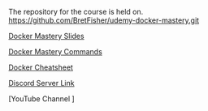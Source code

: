 The repository for the course is held on. 
https://github.com/BretFisher/udemy-docker-mastery.git

[Docker Mastery Slides](https://att-c.udemycdn.com/2020-02-03_17-23-06-d5f5d03a46aae60940a9744989017523/original.zip?response-content-disposition=attachment%3B+filename%3DDocker%2BMastery%2BSlides%2B3.0.zip&Expires=1759791371&Signature=4UFaHNYOAz0eyXr6eB-CsnIX9AP5dsNhA35b3mM9n~ZmU8Ft4ck8ndgfghUOF-z6wnydRqBMVHWgBz9BBjLppXOKDquGUxZPTKh8GxR2lmDctg3IcXzD-xeZaJyptceY0gIm3r8bybk9u3NnVNj7uXlUODik4ud1lEmkXqS3c7b3gGF0JyvMNQTlaJkcTAmA~cPPWu-4pqdkKpBve2GPUR54v8sIMd1S9vI3O-lWf4mvy9Rbs0ELDPL-lWZiUxN1ycXEiAKvFSPOFdn~0kTrOmqkNbq54E3gcCZg0A7QAm7gVtFKXKv6RvUx07pN7td2C2tOp-otTWhWtxP763rCTQ__&Key-Pair-Id=K3MG148K9RIRF4)

[Docker Mastery Commands](https://att-c.udemycdn.com/2020-07-08_18-42-17-662f27224426662f3f3440675f0bc272/original.zip?response-content-disposition=attachment%3B+filename%3DDocker%2BMastery%2BCommands%2B2.0.zip&Expires=1759791258&Signature=2aB3ZKMyN-NuHNw-Z0wIOZW8XaTZMT5UJD7b2YIrkF9X~UYfKjWVvP80ud~Doly9gqUEFkraRKk7moe8MvGBADjXoSd-PfOoTOoQIwiM1RKLwYRegStKBHltIEpQvc2m-c5FxxqHrksEdFwKWwsvnW50BdFWfDlQeEqqIuVzfQxHv~dIHWn8XHHO~QTsK~Ym~W9f9SIAmq2KTG8w-ykv7-Yu6mJjq2k7L5mUswZ7vTTEnSe3XIU4maoQMxaf7a5v4oGdFfNyGpluFsT8a8ymPOM3bGCbaIvhipQcVkKqYnAbdp1~vaxD01~tOCKSjudUSe3RFUHTZu7KfI8dngRUJg__&Key-Pair-Id=K3MG148K9RIRF4)

[Docker Cheatsheet](https://att-c.udemycdn.com/2024-08-27_16-38-51-caff3d6655e071211fe50620bbbe7e38/original.pdf?response-content-disposition=attachment%3B+filename%3Ddocker_cheatsheet.pdf&Expires=1759791380&Signature=7lAyBYn~ACq0G9~LkzO3HtyrIKum4ChMw5UfyP4mqudxCrCvLxwfGkzd7bfTTn9ZE09cyG1Vn5hlp~jNmo~OX7OWQXHg6oZ4GSoCnMAxqyeWgpXd3h2-NGGhF324eS1FoxeJ6SPMnnFriW-ez6CHJaTikck5YpH~p7gkP75zkTrG7iI3T~4qeZUHq4gUqbFQNsf29Fipbaf~~zLUAyhJQBww972fvi5UiUzXZoiYNFst20b8diFjSuJ63xrEKmtTBXqPW0rXCNWhAen4-ItriU8l2AAL2hDWo2urCifBH4PVIu-TnmLYEdKP2kzdNI1tguiHuIFzBDp7v-UbAQTemw__&Key-Pair-Id=K3MG148K9RIRF4)

[Discord Server Link](https://devops.fan/)

[YouTube Channel ]